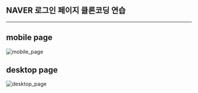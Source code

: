 ## NAVER 로그인 페이지 클론코딩 연습
___   
## mobile page
![mobile_page](https://user-images.githubusercontent.com/73879003/128587889-137b358a-e043-4eec-8a96-3230971c08ac.png)    

## desktop page    
![desktop_page](https://user-images.githubusercontent.com/73879003/128587927-7bd1d097-975a-4fbb-92f2-8c062d024ab2.png)
